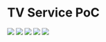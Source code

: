 # TV Service PoC

[![](https://img.shields.io/github/license/jnonino/tv-service-poc)](https://github.com/jnonino/tv-service-poc)
[![](https://img.shields.io/github/issues/jnonino/tv-service-poc)](https://github.com/jnonino/tv-service-poc)
[![](https://img.shields.io/github/issues-closed/jnonino/tv-service-poc)](https://github.com/jnonino/tv-service-poc)
[![](https://img.shields.io/github/languages/code-size/jnonino/tv-service-poc)](https://github.com/jnonino/tv-service-poc)
[![](https://img.shields.io/github/repo-size/jnonino/tv-service-poc)](https://github.com/jnonino/tv-service-poc)
